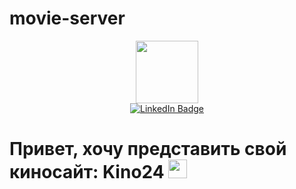 # movie-server
<div id="header" align="center">
  <img src="https://media.giphy.com/media/M9gbBd9nbDrOTu1Mqx/giphy.gif" width="100"/>
</div>

<div align="center" id="badges">
  <a  href="https://t.me/byteflow_it">
    <img src="https://img.shields.io/badge/Telegram-blue?style=for-the-badge&logo=telegram&logoColor=white" alt="LinkedIn Badge"/>
  </a>
</div>
<h1>
  Привет, хочу представить свой киносайт: Kino24
  <img src="https://media.giphy.com/media/hvRJCLFzcasrR4ia7z/giphy.gif" width="30px"/>
</h1>
